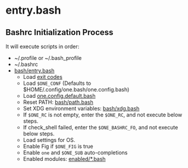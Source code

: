 # entry.bash

## Bashrc Initialization Process

It will execute scripts in order:

- ~/.profile or ~/.bash_profile
- ~/.bashrc
- [bash/entry.bash](../bash/entry.bash)
  - Load [exit codes](../bash/exit-codes.bash)
  - Load `$ONE_CONF` (Defaults to $HOME/.config/one.bash/one.config.bash)
  - Load [one.config.default.bash](../one.config.default.bash)
  - Reset PATH: [bash/path.bash](../bash/path.bash)
  - Set XDG environment variables: [bash/xdg.bash](../bash/xdg.bash)
  - If `$ONE_RC` is not empty, enter the `$ONE_RC`, and not execute below steps.
  - If check_shell failed, enter the `$ONE_BASHRC_FO`, and not execute below steps.
  - Load settings for OS.
  - Enable Fig if `$ONE_FIG` is true
  - Enable `one` and `$ONE_SUB` auto-completions
  - Enabled modules: [enabled/*.bash](../enabled/)
